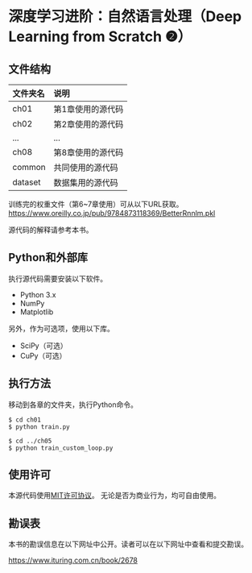 深度学习进阶：自然语言处理（Deep Learning from Scratch ❷）
==========================





## 文件结构

|文件夹名   |说明                         |
|:--        |:--                          |
|ch01       |第1章使用的源代码            |
|ch02       |第2章使用的源代码            |
|...        |...                          |
|ch08       |第8章使用的源代码            |
|common     |共同使用的源代码             |
|dataset    |数据集用的源代码             | 

训练完的权重文件（第6~7章使用）可从以下URL获取。
<https://www.oreilly.co.jp/pub/9784873118369/BetterRnnlm.pkl>

源代码的解释请参考本书。


## Python和外部库
执行源代码需要安装以下软件。

* Python 3.x
* NumPy
* Matplotlib
 
另外，作为可选项，使用以下库。

* SciPy（可选）
* CuPy（可选）

## 执行方法

移动到各章的文件夹，执行Python命令。

```
$ cd ch01
$ python train.py

$ cd ../ch05
$ python train_custom_loop.py
```

## 使用许可

本源代码使用[MIT许可协议](http://www.opensource.org/licenses/MIT)。
无论是否为商业行为，均可自由使用。

## 勘误表

本书的勘误信息在以下网址中公开。读者可以在以下网址中查看和提交勘误。

https://www.ituring.com.cn/book/2678



